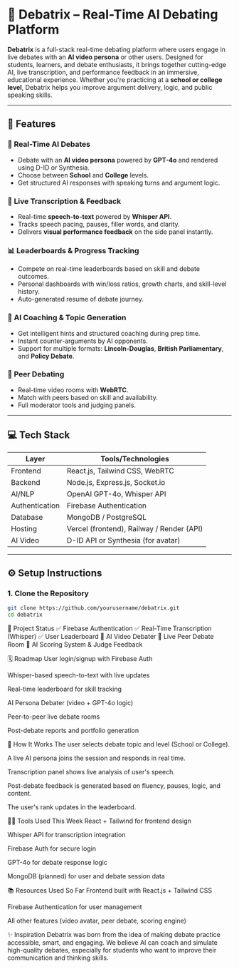 # 🧠 Debatrix – Real-Time AI Debating Platform

**Debatrix** is a full-stack real-time debating platform where users engage in live debates with an **AI video persona** or other users. Designed for students, learners, and debate enthusiasts, it brings together cutting-edge AI, live transcription, and performance feedback in an immersive, educational experience. Whether you're practicing at a **school or college level**, Debatrix helps you improve argument delivery, logic, and public speaking skills.

---

## 🚀 Features

### 🎤 Real-Time AI Debates
- Debate with an **AI video persona** powered by **GPT-4o** and rendered using D-ID or Synthesia.
- Choose between **School** and **College** levels.
- Get structured AI responses with speaking turns and argument logic.

### 📝 Live Transcription & Feedback
- Real-time **speech-to-text** powered by **Whisper API**.
- Tracks speech pacing, pauses, filler words, and clarity.
- Delivers **visual performance feedback** on the side panel instantly.

### 📊 Leaderboards & Progress Tracking
- Compete on real-time leaderboards based on skill and debate outcomes.
- Personal dashboards with win/loss ratios, growth charts, and skill-level history.
- Auto-generated resume of debate journey.

### 🧠 AI Coaching & Topic Generation
- Get intelligent hints and structured coaching during prep time.
- Instant counter-arguments by AI opponents.
- Support for multiple formats: **Lincoln-Douglas**, **British Parliamentary**, and **Policy Debate**.

### 🎥 Peer Debating 
- Real-time video rooms with **WebRTC**.
- Match with peers based on skill and availability.
- Full moderator tools and judging panels.

---

## 💻 Tech Stack

| Layer           | Tools/Technologies                          |
|----------------|---------------------------------------------|
| Frontend        | React.js, Tailwind CSS, WebRTC              |
| Backend         | Node.js, Express.js, Socket.io              |
| AI/NLP          | OpenAI GPT-4o, Whisper API                  |
| Authentication  | Firebase Authentication                     |
| Database        | MongoDB / PostgreSQL                        |
| Hosting         | Vercel (frontend), Railway / Render (API)   |
| AI Video        | D-ID API or Synthesia (for avatar)          |

---

## ⚙️ Setup Instructions

### 1. Clone the Repository
```bash
git clone https://github.com/yourusername/debatrix.git
cd debatrix
```
📅 Project Status
✅ Firebase Authentication
✅ Real-Time Transcription (Whisper)
✅ User Leaderboard
🔄 AI Video Debater 
🔄 Live Peer Debate Room
🔄 AI Scoring System & Judge Feedback

🗓️ Roadmap
 User login/signup with Firebase Auth

 Whisper-based speech-to-text with live updates

 Real-time leaderboard for skill tracking

 AI Persona Debater (video + GPT-4o logic)

 Peer-to-peer live debate rooms

 Post-debate reports and portfolio generation

🤖 How It Works
The user selects debate topic and level (School or College).

A live AI persona joins the session and responds in real time.

Transcription panel shows live analysis of user's speech.

Post-debate feedback is generated based on fluency, pauses, logic, and content.

The user's rank updates in the leaderboard.

👨‍💻 Tools Used This Week
React + Tailwind for frontend design

Whisper API for transcription integration

Firebase Auth for secure login

GPT-4o for debate response logic

MongoDB (planned) for user and debate session data

📚 Resources Used So Far
Frontend built with React.js + Tailwind CSS

Firebase Authentication for user management

All other features (video avatar, peer debate, scoring engine) 

✨ Inspiration
Debatrix was born from the idea of making debate practice accessible, smart, and engaging. We believe AI can coach and simulate high-quality debates, especially for students who want to improve their communication and thinking skills.

